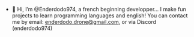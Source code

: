 - 👋 Hi, I’m @Enderdodo974, a french beginning developper...
I make fun projects to learn programming languages and english!
You can contact me by email:
  enderdodo.drone@gmail.com, or via Discord (enderdodo974)
